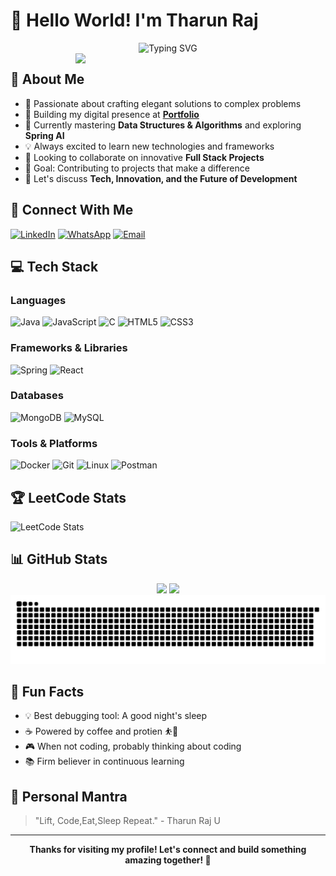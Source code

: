 # 👋 Hello World! I'm Tharun Raj  

<div align="center">
  <img src="https://readme-typing-svg.demolab.com?font=Fira+Code&duration=3000&pause=1000&color=2F81F7&center=true&vCenter=true&width=435&lines=Full+Stack+Developer;Tech+Innovation+Enthusiast;Problem+Solver;Open+Source+Contributor;Always+Learning%2C+Always+Growing" alt="Typing SVG" />
</div>

<img align="right" width="400" src="https://cdn.dribbble.com/users/1059583/screenshots/4171367/coding-freak.gif">



## 💫 About Me
- 🚀 Passionate about crafting elegant solutions to complex problems
- 🔭 Building my digital presence at [**Portfolio**](https://portfolio-sm3c.onrender.com/)
- 🌱 Currently mastering **Data Structures & Algorithms** and exploring **Spring AI**
- 💡 Always excited to learn new technologies and frameworks
- 👯 Looking to collaborate on innovative **Full Stack Projects**
- 🎯 Goal: Contributing to projects that make a difference
- 💬 Let's discuss **Tech, Innovation, and the Future of Development**

## 🤝 Connect With Me
[![LinkedIn](https://img.shields.io/badge/LinkedIn-0077B5?style=for-the-badge&logo=linkedin&logoColor=white)](https://www.linkedin.com/in/tharun-raj-726360252/)
[![WhatsApp](https://img.shields.io/badge/WhatsApp-25D366?style=for-the-badge&logo=whatsapp&logoColor=white)](https://wa.me/7010791192)
[![Email](https://img.shields.io/badge/Email-D14836?style=for-the-badge&logo=gmail&logoColor=white)](mailto:tharunraj2023@gmail.com)

## 💻 Tech Stack
<div align="left">
  
### Languages
![Java](https://img.shields.io/badge/java-%23ED8B00.svg?style=for-the-badge&logo=openjdk&logoColor=white)
![JavaScript](https://img.shields.io/badge/javascript-%23323330.svg?style=for-the-badge&logo=javascript&logoColor=%23F7DF1E)
![C](https://img.shields.io/badge/c-%2300599C.svg?style=for-the-badge&logo=c&logoColor=white)
![HTML5](https://img.shields.io/badge/html5-%23E34F26.svg?style=for-the-badge&logo=html5&logoColor=white)
![CSS3](https://img.shields.io/badge/css3-%231572B6.svg?style=for-the-badge&logo=css3&logoColor=white)

### Frameworks & Libraries
![Spring](https://img.shields.io/badge/spring-%236DB33F.svg?style=for-the-badge&logo=spring&logoColor=white)
![React](https://img.shields.io/badge/react-%2320232a.svg?style=for-the-badge&logo=react&logoColor=%2361DAFB)

### Databases
![MongoDB](https://img.shields.io/badge/MongoDB-%234ea94b.svg?style=for-the-badge&logo=mongodb&logoColor=white)
![MySQL](https://img.shields.io/badge/mysql-%2300f.svg?style=for-the-badge&logo=mysql&logoColor=white)

### Tools & Platforms
![Docker](https://img.shields.io/badge/docker-%230db7ed.svg?style=for-the-badge&logo=docker&logoColor=white)
![Git](https://img.shields.io/badge/git-%23F05033.svg?style=for-the-badge&logo=git&logoColor=white)
![Linux](https://img.shields.io/badge/Linux-FCC624?style=for-the-badge&logo=linux&logoColor=black)
![Postman](https://img.shields.io/badge/Postman-FF6C37?style=for-the-badge&logo=postman&logoColor=white)
</div>



## 🏆 LeetCode Stats
![LeetCode Stats](https://leetcode.panchajanya.dev/Tharunraj-U?theme=dark&font=Courier%20New)


## 📊 GitHub Stats
<div align="center">
  <img height="180em" src="https://github-readme-streak-stats.herokuapp.com/?user=Tharunraj-U&theme=tokyonight&hide_border=false" />
  <img height="180em" src="https://github-readme-stats.vercel.app/api/top-langs/?username=Tharunraj-U&theme=tokyonight&hide_border=false&include_all_commits=true&count_private=true&layout=compact" />
</div>
<picture>
  <source media="(prefers-color-scheme: dark)" srcset="https://raw.githubusercontent.com/Tharunraj-U/Tharunraj-U/output/github-snake-dark.svg" />
  <source media="(prefers-color-scheme: light)" srcset="https://raw.githubusercontent.com/Tharunraj-U/Tharunraj-U/output/github-snake.svg" />
  <img alt="github-snake" src="https://raw.githubusercontent.com/Tharunraj-U/Tharunraj-U/output/github-snake.svg" />
</picture>


## 🌟 Fun Facts
- 💡 Best debugging tool: A good night's sleep
- ☕ Powered by coffee and protien ⛹️💪
- 🎮 When not coding, probably thinking about coding
- 📚 Firm believer in continuous learning

## 📌 Personal Mantra
> "Lift, Code,Eat,Sleep Repeat." - Tharun Raj U

---
<div align="center">
  <b>Thanks for visiting my profile! Let's connect and build something amazing together! 🚀</b>
</div>
